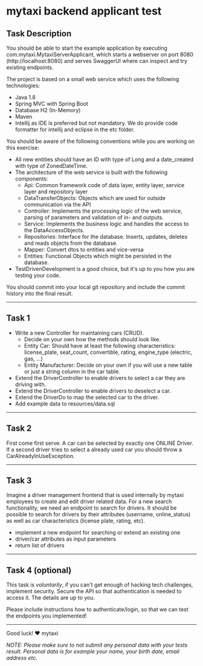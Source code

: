 # mytaxi backend applicant test

## Task Description
You should be able to start the example application by executing com.mytaxi.MytaxiServerApplicant, which starts a webserver on port 8080 (http://localhost:8080) and serves SwaggerUI where can inspect and try existing endpoints.

The project is based on a small web service which uses the following technologies:

* Java 1.8
* Spring MVC with Spring Boot
* Database H2 (In-Memory)
* Maven
* Intellij as IDE is preferred but not mandatory. We do provide code formatter for intellij and eclipse in the etc folder.


You should be aware of the following conventions while you are working on this exercise:

 * All new entities should have an ID with type of Long and a date_created with type of ZonedDateTime.
 * The architecture of the web service is built with the following components:
   * Api: Common framework code of data layer, entity layer, service layer and repository layer 
   * DataTransferObjects: Objects which are used for outside communication via the API
   * Controller: Implements the processing logic of the web service, parsing of parameters and validation of in- and outputs.
   * Service: Implements the business logic and handles the access to the DataAccessObjects.
   * Repositories: Interface for the database. Inserts, updates, deletes and reads objects from the database.
   * Mapper: Convert dtos to entities and vice-versa
   * Entities: Functional Objects which might be persisted in the database.
 * TestDrivenDevelopment is a good choice, but it's up to you how you are testing your code.

You should commit into your local git repository and include the commit history into the final result.

---


## Task 1
 * Write a new Controller for maintaining cars (CRUD).
   * Decide on your own how the methods should look like.
   * Entity Car: Should have at least the following characteristics: license_plate, seat_count, convertible, rating, engine_type (electric, gas, ...)
   * Entity Manufacturer: Decide on your own if you will use a new table or just a string column in the car table.
 * Extend the DriverController to enable drivers to select a car they are driving with.
 * Extend the DriverController to enable drivers to deselect a car.
 * Extend the DriverDo to map the selected car to the driver.
 * Add example data to resources/data.sql

---


## Task 2
First come first serve: A car can be selected by exactly one ONLINE Driver. If a second driver tries to select a already used car you should throw a CarAlreadyInUseException.

---


## Task 3
Imagine a driver management frontend that is used internally by mytaxi employees to create and edit driver related data. For a new search functionality, we need an endpoint to search for drivers. It should be possible to search for drivers by their attributes (username, online_status) as well as car characteristics (license plate, rating, etc).

* implement a new endpoint for searching or extend an existing one
* driver/car attributes as input parameters
* return list of drivers

---


## Task 4 (optional)
This task is _voluntarily_, if you can't get enough of hacking tech challenges, implement security.
Secure the API so that authentication is needed to access it. The details are up to you.

Please include instructions how to authenticate/login, so that we can test the endpoints you implemented!

---


Good luck!
❤️ mytaxi



_NOTE: Please make sure to not submit any personal data with your tests result. Personal data is for example your name, your birth date, email address etc._